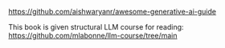https://github.com/aishwaryanr/awesome-generative-ai-guide

This book is given  structural  LLM course  for reading: https://github.com/mlabonne/llm-course/tree/main